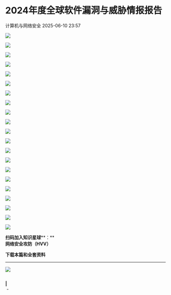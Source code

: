 #  2024年度全球软件漏洞与威胁情报报告  
 计算机与网络安全   2025-06-10 23:57  
  
![](https://mmbiz.qpic.cn/sz_mmbiz_png/VcRPEU1K2ofWy7Bkiamud6OA7rhWU0xEPcmtv3uT0n0tbUBIYpxTfTHfU8ewC3s0Qx93Hae3Dk4rfViaIwNaxzicg/640?wx_fmt=png&from=appmsg "")  
  
![](https://mmbiz.qpic.cn/sz_mmbiz_png/VcRPEU1K2ofWy7Bkiamud6OA7rhWU0xEP5q0PMRjEZxnfDTILja7weQhOunE6NNLBRxFAxtWxibl9nDrToicJYYTA/640?wx_fmt=png&from=appmsg "")  
  
![](https://mmbiz.qpic.cn/sz_mmbiz_png/VcRPEU1K2ofWy7Bkiamud6OA7rhWU0xEPrFnZMqMrGPQYT5Ad5icXR6ah0CZhchkgJ4f9W0QcicHiczEamLLVDWLUw/640?wx_fmt=png&from=appmsg "")  
  
![](https://mmbiz.qpic.cn/sz_mmbiz_png/VcRPEU1K2ofWy7Bkiamud6OA7rhWU0xEPDBtNPHibibpMDu6wzyCNSepCslHbYrcxMv1JGJK8VDK3Vsjy6HHWmp2A/640?wx_fmt=png&from=appmsg "")  
  
![](https://mmbiz.qpic.cn/sz_mmbiz_png/VcRPEU1K2ofWy7Bkiamud6OA7rhWU0xEPTOWf3LuzNaEO6x2vebD2gjEH6cvXqONVR8OO7icOocs5Aia1kNQH74Qg/640?wx_fmt=png&from=appmsg "")  
  
![](https://mmbiz.qpic.cn/sz_mmbiz_png/VcRPEU1K2ofWy7Bkiamud6OA7rhWU0xEPibwCFOO19VwS7QmPuaoTqLaGStAOL0RoT0jhNoJdiaqWdyBfTeOSGk8w/640?wx_fmt=png&from=appmsg "")  
  
![](https://mmbiz.qpic.cn/sz_mmbiz_png/VcRPEU1K2ofWy7Bkiamud6OA7rhWU0xEPBjuzsxicYwFicGJjzyYe1jcjjic9bD3EtopMm6GNyDiaJZkegAoSpQ0bxw/640?wx_fmt=png&from=appmsg "")  
  
![](https://mmbiz.qpic.cn/sz_mmbiz_png/VcRPEU1K2ofWy7Bkiamud6OA7rhWU0xEP45PCP4WWkgjDI5biaURhGeto2dA8fYmChhq9F6X71AGrSs0kPoL6icLw/640?wx_fmt=png&from=appmsg "")  
  
![](https://mmbiz.qpic.cn/sz_mmbiz_png/VcRPEU1K2ofWy7Bkiamud6OA7rhWU0xEPzneiaLt8PyPx0rVaqmWYkdEtickSFhznh96O7bDQPlUc84nthKY5u8kA/640?wx_fmt=png&from=appmsg "")  
  
![](https://mmbiz.qpic.cn/sz_mmbiz_png/VcRPEU1K2ofWy7Bkiamud6OA7rhWU0xEPw1iayWW00TlJzzk6WjYfvS99amaOgGN25Giak4NrIbOQkl5icVJEmZbxA/640?wx_fmt=png&from=appmsg "")  
  
![](https://mmbiz.qpic.cn/sz_mmbiz_png/VcRPEU1K2ofWy7Bkiamud6OA7rhWU0xEPxRoZBY3aGbticBDv1lx0TIKdVaDmmPmBrTUCpfHYOpcMJ4lMp4CZ1Eg/640?wx_fmt=png&from=appmsg "")  
  
![](https://mmbiz.qpic.cn/sz_mmbiz_png/VcRPEU1K2ofWy7Bkiamud6OA7rhWU0xEP7fpHZojicNqjtIX3fgWjENjxAlx3mHuzGiaowweVWWpFFLHDJC8eVZvw/640?wx_fmt=png&from=appmsg "")  
  
![](https://mmbiz.qpic.cn/sz_mmbiz_png/VcRPEU1K2ofWy7Bkiamud6OA7rhWU0xEPyGjE3hxW3b7v2IFpGnLr4kwCJY64SZVwfMicB0n89lxJvdH3JDchGnw/640?wx_fmt=png&from=appmsg "")  
  
![](https://mmbiz.qpic.cn/sz_mmbiz_png/VcRPEU1K2ofWy7Bkiamud6OA7rhWU0xEPia4CWoT5Ld1JmNYLiaa8nqLJsFZ7WgcM3eGku18VUVxE8mVIua3K241Q/640?wx_fmt=png&from=appmsg "")  
  
![](https://mmbiz.qpic.cn/sz_mmbiz_png/VcRPEU1K2ofWy7Bkiamud6OA7rhWU0xEPyiaYZXh1gub8CsEXgFAGOsvvCUmmCMJaU8AibLG8mfupNxfmNicrTe0kQ/640?wx_fmt=png&from=appmsg "")  
  
![](https://mmbiz.qpic.cn/sz_mmbiz_png/VcRPEU1K2ofWy7Bkiamud6OA7rhWU0xEP2WEhfXo4XpeejWf9Bl31qaO3B7hNZ0Hsxwje4ya8cxSYH7awlicPGbA/640?wx_fmt=png&from=appmsg "")  
  
![](https://mmbiz.qpic.cn/sz_mmbiz_png/VcRPEU1K2ofWy7Bkiamud6OA7rhWU0xEPnTGzCNydUqJPib4SGZ0EhR8IQ5dQ3UMiakgrcia8Nn7icRaiahPF3NJrdFg/640?wx_fmt=png&from=appmsg "")  
  
![](https://mmbiz.qpic.cn/sz_mmbiz_png/VcRPEU1K2ofWy7Bkiamud6OA7rhWU0xEPkoletLHKDE6BHmHvPrEnaRwGAuYLECkrNgN3TIvWClmicj8g0SMKu6A/640?wx_fmt=png&from=appmsg "")  
  
![](https://mmbiz.qpic.cn/sz_mmbiz_png/VcRPEU1K2ofWy7Bkiamud6OA7rhWU0xEP8ozrZzmPWnVYnbgojN0t32LVbX5xnAdwAcZY638pfBXtztU9wora2g/640?wx_fmt=png&from=appmsg "")  
  
![](https://mmbiz.qpic.cn/sz_mmbiz_png/VcRPEU1K2ofWy7Bkiamud6OA7rhWU0xEPwlAJJ6nXeE2AbHoSYWcc9Ax4SA6khKgpJ1RXp9psZ5ZqYadPJAtErw/640?wx_fmt=png&from=appmsg "")  
  
![](https://mmbiz.qpic.cn/sz_mmbiz_png/VcRPEU1K2ofWy7Bkiamud6OA7rhWU0xEPg3YArMebOdiccvtJy1pDAbJkZe0QfZtDQCvbUppwN9wyK4LNkbryBwg/640?wx_fmt=png&from=appmsg "")  
  
**扫码加入知识星球****：**  
**网络安全攻防（HVV）**  
  
**下载本篇和全套资料**  
  
****  
![](https://mmbiz.qpic.cn/sz_mmbiz_jpg/VcRPEU1K2ocrickwS8jlJmx9dm99x7cetyLS8ib43IBlZ9GpKnpibU4QV0ictAFUD0sudSt5FvXkqhPcfWSU1DgOXA/640?wx_fmt=jpeg "")  
```

```  
  
**|**  
 -  
  
